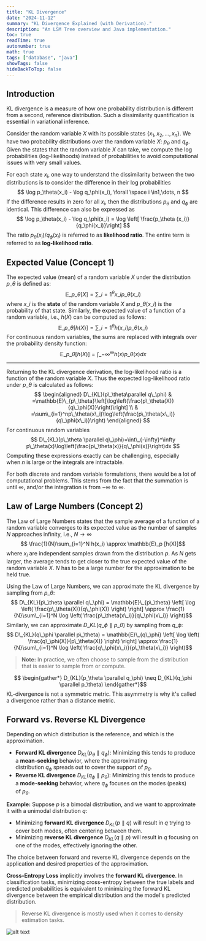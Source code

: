 ```yaml
---
title: "KL Divergence"
date: "2024-11-12"
summary: "KL Divergence Explained (with Derivation)."
description: "An LSM Tree overview and Java implementation."
toc: true
readTime: true
autonumber: true
math: true
tags: ["database", "java"]
showTags: false
hideBackToTop: false
---
```


## Introduction
KL divergence is a measure of how one probability distribution is different from a second, reference distribution. Such a dissimilarity quantification is essential in variational inference.

Consider the random variable $X$ with its possible states $\{x_1,x_2,\dots,x_n\}$. We have two probability distributions over the random variable $X$: $p_\theta$ and $q_\phi$. Given the states that the random variable $X$ can take, we compute the log probabilities (log-likelihoods) instead of probabilities to avoid computational issues with very small values.

For each state $x_i$, one way to understand the dissimilarity between the two distributions is to consider the difference in their log probabilities $$ \log p_\theta(x_i) - \log q_\phi(x_i), \forall \space i \in1,\dots, n $$If the difference results in zero for all $x_i$, then the distributions $p_\theta$ and $q_\phi$ are identical. This difference can also be expressed as $$  \log p_\theta(x_i) - \log q_\phi(x_i)  = \log \left[ \frac{p_\theta (x_i)}{q_\phi(x_i)}\right] $$The ratio ${p_\theta (x_i)} / {q_\phi(x_i)}$ is referred to as **likelihood ratio**. 
The entire term is referred to as **log-likelihood ratio**.

## Expected Value (Concept 1)
The expected value (mean) of a random variable $X$ under the distribution $p\_\theta$ is defined as: $$ \mathbb{E}\_{p\_\theta}[X] = \sum\_{i=1}^\theta x\_i p\_\theta(x\_i)$$where $x\_i$ is the **state** of the random variable $X$ and $p\_\theta(x\_i)$ is the probability of that state.
Similarly, the expected value of a function of a random variable, i.e., $h(X)$ can be computed as follows: $$ \mathbb{E}\_{p\_\theta}[h(X)] = \sum\_{i=1}^\theta h(x\_i) p\_\theta( x\_i)$$For continuous random variables, the sums are replaced with integrals over the probability density function: $$  \mathbb{E}\_{p\_\theta}[h(X)] = \int\_{-\infty}^{\infty}  h(x) p\_\theta( x) dx $$

___

Returning to the KL divergence derivation, the log-likelihood ratio is a function of the random variable $X$.  Thus the expected log-likelihood ratio under $p\_\theta$ is calculated as follows: $$ \begin{aligned}
D\_{KL}(p\_\theta\parallel q\_\phi) & =\mathbb{E}\_{p\_\theta}\left[\log\left(\frac{p\_\theta(X)}{q\_\phi(X)}\right)\right] \\
 & =\sum\_{i=1}^np\_\theta(x\_i)\log\left(\frac{p\_\theta(x\_i)}{q\_\phi(x\_i)}\right)
\end{aligned} $$
For continuous random variables $$ D\_{KL}(p\_\theta \parallel  q\_\phi)=\int\_{-\infty}^\infty p\_\theta(x)\log\left(\frac{p\_\theta(x)}{q\_\phi(x)}\right)dx $$Computing these expressions exactly can be challenging, especially when $n$ is large or the 
integrals are intractable.

For both discrete and random variable formulations, there would be a lot of computational problems. This stems from the fact that the summation is until $\infty$, and/or the integration is from $-\infty$ to $\infty$.

## Law of Large Numbers (Concept 2)
The Law of Large Numbers states that the sample average of a function of a random variable converges to its expected value as the number of samples $N$ approaches infinity, i.e., $N\to\infty$ 
$$   \frac{1}{N}\sum_{i=1}^N h(x_i) \approx \mathbb{E}_p [h(X)]$$ where $x_i$ are independent samples drawn from the distribution $p$.
As $N$ gets larger, the average tends to get closer to the true expected value of the random variable $X$. $N$ has to be a large number for the approximation to be held true.


Using the Law of Large Numbers, we can approximate the KL divergence by sampling from $p\_\theta$: $$ D\_{KL}(p\_\theta \parallel  q\_\phi) = \mathbb{E}\_{p\_\theta} \left[ \log \left( \frac{p\_\theta(X)}{q\_\phi(X)} \right) \right] \approx  \frac{1}{N}\sum\_{i=1}^N \log \left( \frac{p\_\theta(x\_i)}{q\_\phi(x\_i)} \right)$$Similarly, we can approximate $D\_{KL}(q\_\phi \parallel  p\_\theta)$ by sampling from $q\_\phi$:
$$ D\_{KL}(q\_\phi \parallel  p\_\theta) = \mathbb{E}\_{q\_\phi} \left[ \log \left( \frac{q\_\phi(X)}{p\_\theta(X)} \right) \right] \approx  \frac{1}{N}\sum\_{i=1}^N \log \left( \frac{q\_\phi(x\_i)}{p\_\theta(x\_i)} \right)$$

> **Note:** In practice, we often choose to sample from the distribution that is easier to sample from or compute.


$$ \begin{gather*} D_{KL}(p_\theta \parallel  q_\phi) \neq D_{KL}(q_\phi \parallel  p_\theta) \end{gather*}$$KL-divergence is not a symmetric metric.  This asymmetry is why it's called a divergence rather than a distance metric.

## Forward vs. Reverse KL Divergence

Depending on which distribution is the reference, and which is the approximation. 
- **Forward KL divergence** $D_{KL}(p_\theta \parallel  q_\phi)$: Minimizing this tends to produce a **mean-seeking** behavior, where the approximating distribution $q_\phi$ spreads out to cover the support of $p_\theta$. 
- **Reverse KL divergence** $D_{KL}(q_\phi \parallel  p_\theta)$: Minimizing this tends to produce a **mode-seeking** behavior, where $q_\phi$​ focuses on the modes (peaks) of $p_\theta$​.


**Example:** Suppose $p$ is a bimodal distribution, and we want to approximate it with a unimodal distribution $q$:
- Minimizing **forward KL divergence** $D_{KL}(p \parallel  q)$ will result in $q$ trying to cover both modes, often centering between them.
- Minimizing **reverse KL divergence** $D_{KL}(q\parallel  p)$ will result in $q$ focusing on one of the modes, effectively ignoring the other.

The choice between forward and reverse KL divergence depends on the application and desired properties of the approximation.

**Cross-Entropy Loss** implicitly involves the **forward KL divergence**. In classification tasks, minimizing cross-entropy between the true labels and predicted probabilities is equivalent to minimizing the forward KL divergence between the empirical distribution and the model's predicted distribution.

> Reverse KL divergence is mostly used when it comes to density estimation tasks.

![alt text](/assets/posts/kl_divergence/forward_reverse_kldiv.svg#dark#small "Using Forward & Reverse KL Divergence to Approximate a Bimodal Distribution")



<!-- ## Properties of KL Divergence
1. Non-Negativity (Gibbs Inequality): $\mathrm{KL}(P\parallel Q) \geq 0$. Equality holds iff $P=Q$ almost everywhere.
2. Non Symmetry: $\mathrm{KL}(P\parallel Q) \neq \mathrm{KL}(Q\parallel P)$
3. Additivity for Independent Distributions: If $P(x,y)=P(x)P(y)$ and $Q(x,y)=Q(x)Q(y)$ then $$ \mathrm{KL}(P(x,y) \parallel  Q(x,y))=\mathrm{KL}(P(x) \parallel  Q(x))+\mathrm{KL}(P(y) \parallel  Q(y)) $$
4. Relation to Entropy: KL Divergence can be expressed in terms of entropy: $$ \mathrm{KL}(P\parallel Q)=H(P,Q)-H(P) $$ where 
	- $H(P)$ is the entropy of the distribution $P$.
	- $H(P,Q)$ is the cross-entropy between the distributions $P$ and $Q$.


--- -->